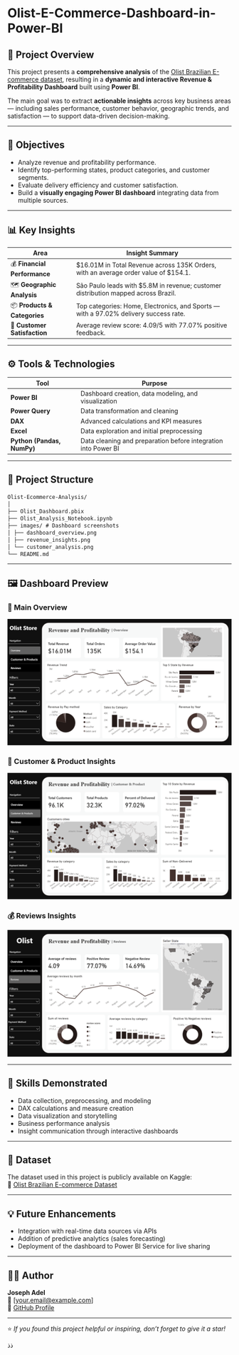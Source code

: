 # Olist-E-Commerce-Dashboard-in-Power-BI

## 📘 Project Overview
This project presents a **comprehensive analysis** of the [Olist Brazilian E-commerce dataset](https://www.kaggle.com/datasets/olistbr/brazilian-ecommerce), resulting in a **dynamic and interactive Revenue & Profitability Dashboard** built using **Power BI**.

The main goal was to extract **actionable insights** across key business areas — including sales performance, customer behavior, geographic trends, and satisfaction — to support data-driven decision-making.

---

## 🎯 Objectives
- Analyze revenue and profitability performance.  
- Identify top-performing states, product categories, and customer segments.  
- Evaluate delivery efficiency and customer satisfaction.  
- Build a **visually engaging Power BI dashboard** integrating data from multiple sources.

---

## 📊 Key Insights
| Area | Insight Summary |
|------|-----------------|
| 💰 **Financial Performance** | $16.01M in Total Revenue across 135K Orders, with an average order value of $154.1. |
| 🗺️ **Geographic Analysis** | São Paulo leads with $5.8M in revenue; customer distribution mapped across Brazil. |
| 📦 **Products & Categories** | Top categories: Home, Electronics, and Sports — with a 97.02% delivery success rate. |
| 🌟 **Customer Satisfaction** | Average review score: 4.09/5 with 77.07% positive feedback. |

---

## ⚙️ Tools & Technologies
| Tool | Purpose |
|------|----------|
| **Power BI** | Dashboard creation, data modeling, and visualization |
| **Power Query** | Data transformation and cleaning |
| **DAX** | Advanced calculations and KPI measures |
| **Excel** | Data exploration and initial preprocessing |
| **Python (Pandas, NumPy)** | Data cleaning and preparation before integration into Power BI |

---

## 📁 Project Structure

```
Olist-Ecommerce-Analysis/
│
├── Olist_Dashboard.pbix
├── Olist_Analysis_Notebook.ipynb
├── images/ # Dashboard screenshots
│ ├── dashboard_overview.png
│ ├── revenue_insights.png
│ └── customer_analysis.png
└── README.md
```


---

## 🖼️ Dashboard Preview

### 🧾 Main Overview
![Dashboard Overview](images/dashboard_overview.png)

### 👥 Customer & Product Insights
![Customer Analysis](images/customer_analysis.png)

### 💰 Reviews Insights
![Reviews Dashboard](images/Reviews_insights.png)

---

## 🧠 Skills Demonstrated
- Data collection, preprocessing, and modeling  
- DAX calculations and measure creation  
- Data visualization and storytelling  
- Business performance analysis  
- Insight communication through interactive dashboards  

---

## 📎 Dataset
The dataset used in this project is publicly available on Kaggle:  
🔗 [Olist Brazilian E-commerce Dataset](https://www.kaggle.com/datasets/olistbr/brazilian-ecommerce)

---

## 💡 Future Enhancements
- Integration with real-time data sources via APIs  
- Addition of predictive analytics (sales forecasting)  
- Deployment of the dashboard to Power BI Service for live sharing  

---

## 👨‍💻 Author
**Joseph Adel**  
📧 [your.email@example.com]  
🔗 [GitHub Profile](https://github.com/yourusername)

---

⭐ *If you found this project helpful or inspiring, don’t forget to give it a star!*

ذذ
